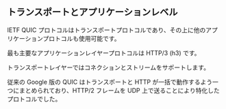 ## トランスポートとアプリケーションレベル

IETF QUIC プロトコルはトランスポートプロトコルであり、その上に他のアプリケーションプロトコルも使用可能です。

最も主要なアプリケーションレイヤープロトコルは HTTP/3 (h3) です。

トランスポートレイヤーではコネクションとストリームをサポートします。

従来の Google 版の QUIC はトランスポートと HTTP が一括で動作するよう一つにまとめられており、HTTP/2 フレームを UDP 上で送ることにより特化したプロトコルでした。
